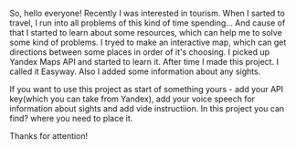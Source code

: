 So, hello everyone!
Recently I was interested in tourism. When I sarted to travel, I run into all problems of this kind of time spending...
And cause of that I started to learn about some resources, which can help me to solve some kind of problems. I tryed to make an interactive map,
which can get directions between some places in order of it's choosing. I picked up Yandex Maps API and started to learn it.
After time I made this project. I called it Easyway. Also I added some information about any sights.


If you want to use this project as start of something yours - add your API key(which you can take from Yandex), add your voice speech for information about sights and add vide instructiion.
In this project you can find? where you need to place it.

Thanks for attention!
